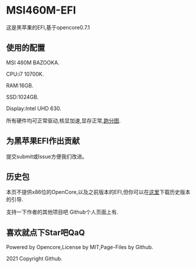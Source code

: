 # MSI460M-EFI
这是黑苹果的EFI,基于opencore0.7.1
## 使用的配置
MSI 460M BAZOOKA. 

CPU:i7 10700K. 

RAM:16GB. 

SSD:1024GB. 

Display:Intel UHD 630. 

所有硬件均可正常驱动,核显加速,显存正常,[跑分图](https://azure.ytsu.xyz).

## 为黑苹果EFI作出贡献
提交submit或Issue方便我们改进。

## 历史包
本页不提供x86位的OpenCore,以及之前版本的EFI,但你可以在[这里](https://ytsu.xyz/submit)下载历史版本的引导.

支持一下作者的其他项目吧 Github个人页面上有.

## 喜欢就点下Star吧QaQ
Powered by Opencore,License by MIT,Page-Files by Github.

2021 Copyright Github.
